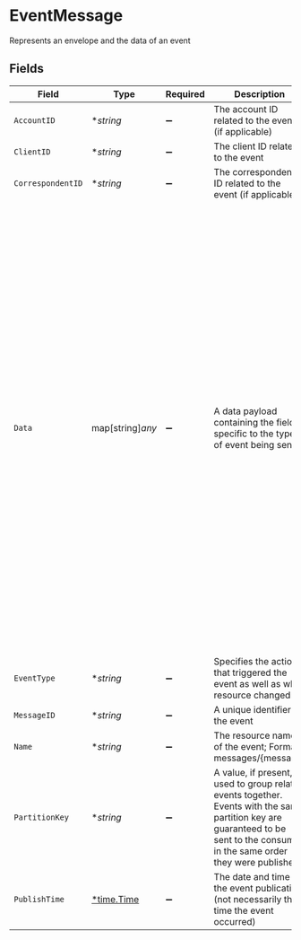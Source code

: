 # EventMessage

Represents an envelope and the data of an event


## Fields

| Field                                                                                                                                                                                                                                                                                                                                                                                                                                                                                                                     | Type                                                                                                                                                                                                                                                                                                                                                                                                                                                                                                                      | Required                                                                                                                                                                                                                                                                                                                                                                                                                                                                                                                  | Description                                                                                                                                                                                                                                                                                                                                                                                                                                                                                                               | Example                                                                                                                                                                                                                                                                                                                                                                                                                                                                                                                   |
| ------------------------------------------------------------------------------------------------------------------------------------------------------------------------------------------------------------------------------------------------------------------------------------------------------------------------------------------------------------------------------------------------------------------------------------------------------------------------------------------------------------------------- | ------------------------------------------------------------------------------------------------------------------------------------------------------------------------------------------------------------------------------------------------------------------------------------------------------------------------------------------------------------------------------------------------------------------------------------------------------------------------------------------------------------------------- | ------------------------------------------------------------------------------------------------------------------------------------------------------------------------------------------------------------------------------------------------------------------------------------------------------------------------------------------------------------------------------------------------------------------------------------------------------------------------------------------------------------------------- | ------------------------------------------------------------------------------------------------------------------------------------------------------------------------------------------------------------------------------------------------------------------------------------------------------------------------------------------------------------------------------------------------------------------------------------------------------------------------------------------------------------------------- | ------------------------------------------------------------------------------------------------------------------------------------------------------------------------------------------------------------------------------------------------------------------------------------------------------------------------------------------------------------------------------------------------------------------------------------------------------------------------------------------------------------------------- |
| `AccountID`                                                                                                                                                                                                                                                                                                                                                                                                                                                                                                               | **string*                                                                                                                                                                                                                                                                                                                                                                                                                                                                                                                 | :heavy_minus_sign:                                                                                                                                                                                                                                                                                                                                                                                                                                                                                                        | The account ID related to the event (if applicable)                                                                                                                                                                                                                                                                                                                                                                                                                                                                       | 01H8MCDXH4JVH7KVNB2YY42907                                                                                                                                                                                                                                                                                                                                                                                                                                                                                                |
| `ClientID`                                                                                                                                                                                                                                                                                                                                                                                                                                                                                                                | **string*                                                                                                                                                                                                                                                                                                                                                                                                                                                                                                                 | :heavy_minus_sign:                                                                                                                                                                                                                                                                                                                                                                                                                                                                                                        | The client ID related to the event                                                                                                                                                                                                                                                                                                                                                                                                                                                                                        | 01H8MCDXH46S326ME71QM58A91                                                                                                                                                                                                                                                                                                                                                                                                                                                                                                |
| `CorrespondentID`                                                                                                                                                                                                                                                                                                                                                                                                                                                                                                         | **string*                                                                                                                                                                                                                                                                                                                                                                                                                                                                                                                 | :heavy_minus_sign:                                                                                                                                                                                                                                                                                                                                                                                                                                                                                                        | The correspondent ID related to the event (if applicable)                                                                                                                                                                                                                                                                                                                                                                                                                                                                 | 01H8MCDXH4HYJJAV921BDKCC83                                                                                                                                                                                                                                                                                                                                                                                                                                                                                                |
| `Data`                                                                                                                                                                                                                                                                                                                                                                                                                                                                                                                    | map[string]*any*                                                                                                                                                                                                                                                                                                                                                                                                                                                                                                          | :heavy_minus_sign:                                                                                                                                                                                                                                                                                                                                                                                                                                                                                                        | A data payload containing the fields specific to the type of event being sent                                                                                                                                                                                                                                                                                                                                                                                                                                             | {<br/>"account_id": "01H8MCDXH4JVH7KVNB2YY42907",<br/>"adjusted_settled": {<br/>"value": "0"<br/>},<br/>"adjusted_trade": {<br/>"value": "1.5"<br/>},<br/>"asset_id": "12345",<br/>"date": {<br/>"day": 13,<br/>"month": 6,<br/>"year": 2023<br/>},<br/>"fpsl": {<br/>"value": "0"<br/>},<br/>"free": {<br/>"value": "0"<br/>},<br/>"last_adjusted_date": {<br/>"day": 13,<br/>"month": 6,<br/>"year": 2023<br/>},<br/>"name": "accounts/01H8MCDXH4JVH7KVNB2YY42907/positions/12345",<br/>"pending_outgoing_acat": {<br/>"value": "0"<br/>},<br/>"settled": {<br/>"value": "0"<br/>},<br/>"trade": {<br/>"value": "1.5"<br/>},<br/>"unrestricted": {<br/>"value": "0"<br/>}<br/>} |
| `EventType`                                                                                                                                                                                                                                                                                                                                                                                                                                                                                                               | **string*                                                                                                                                                                                                                                                                                                                                                                                                                                                                                                                 | :heavy_minus_sign:                                                                                                                                                                                                                                                                                                                                                                                                                                                                                                        | Specifies the action that triggered the event as well as what resource changed                                                                                                                                                                                                                                                                                                                                                                                                                                            | position.v1.updated                                                                                                                                                                                                                                                                                                                                                                                                                                                                                                       |
| `MessageID`                                                                                                                                                                                                                                                                                                                                                                                                                                                                                                               | **string*                                                                                                                                                                                                                                                                                                                                                                                                                                                                                                                 | :heavy_minus_sign:                                                                                                                                                                                                                                                                                                                                                                                                                                                                                                        | A unique identifier for the event                                                                                                                                                                                                                                                                                                                                                                                                                                                                                         | 01H8MCDXH3ZXXMAA3918GRCFVE                                                                                                                                                                                                                                                                                                                                                                                                                                                                                                |
| `Name`                                                                                                                                                                                                                                                                                                                                                                                                                                                                                                                    | **string*                                                                                                                                                                                                                                                                                                                                                                                                                                                                                                                 | :heavy_minus_sign:                                                                                                                                                                                                                                                                                                                                                                                                                                                                                                        | The resource name of the event; Format: messages/{message}                                                                                                                                                                                                                                                                                                                                                                                                                                                                | messages/01H8MCDXH3ZXXMAA3918GRCFVE                                                                                                                                                                                                                                                                                                                                                                                                                                                                                       |
| `PartitionKey`                                                                                                                                                                                                                                                                                                                                                                                                                                                                                                            | **string*                                                                                                                                                                                                                                                                                                                                                                                                                                                                                                                 | :heavy_minus_sign:                                                                                                                                                                                                                                                                                                                                                                                                                                                                                                        | A value, if present, is used to group related events together. Events with the same partition key are guaranteed to be sent to the consumer in the same order they were published.                                                                                                                                                                                                                                                                                                                                        | 01H8MCDXH4JVH7KVNB2YY42907:12345                                                                                                                                                                                                                                                                                                                                                                                                                                                                                          |
| `PublishTime`                                                                                                                                                                                                                                                                                                                                                                                                                                                                                                             | [*time.Time](https://pkg.go.dev/time#Time)                                                                                                                                                                                                                                                                                                                                                                                                                                                                                | :heavy_minus_sign:                                                                                                                                                                                                                                                                                                                                                                                                                                                                                                        | The date and time of the event publication (not necessarily the time the event occurred)                                                                                                                                                                                                                                                                                                                                                                                                                                  | 2023-06-13 23:48:58.343 +0000 UTC                                                                                                                                                                                                                                                                                                                                                                                                                                                                                         |